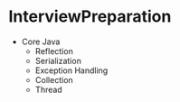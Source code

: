# InterviewPreparation
* Core Java
  - Reflection
  - Serialization  
  - Exception Handling 
  - Collection 
  - Thread 
  
